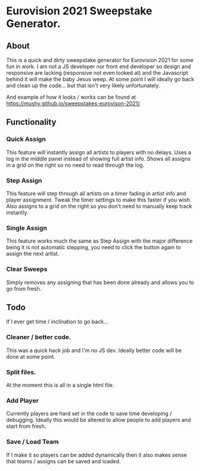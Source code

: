 # Eurovision 2021 Sweepstake Generator.

## About
This is a quick and dirty sweepstake generator for Eurovision 2021 for some fun in work. I am not a JS developer nor front end developer so design and responsive are lacking (responsive not even looked at) and the Javascript behind it will make the baby Jesus weep. At some point I will ideally go back and clean up the code... but that isn't very likely unfortunately.

And example of how it looks / works can be found at https://mushy.github.io/sweepstakes-eurovison-2021/.

## Functionality
### Quick Assign
This feature will instantly assign all artists to players with no delays. Uses a log in the middle panel instead of showing full artist info. Shows all assigns in a grid on the right so no need to read through the log.

### Step Assign
This feature will step through all artists on a timer fading in artist info and player assignment. Tweak the timer settings to make this faster if you wish. Also assigns to a grid on the right so you don't need to manually keep track instantly.

### Single Assign
This feature works much the same as Step Assign with the major difference being it is not automatic stepping, you need to click the button again to assign the next artist.

### Clear Sweeps
Simply removes any assigning that has been done already and allows you to go from fresh.

## Todo
If I ever get time / inclination to go back...

### Cleaner / better code.
This was a quick hack job and I'm no JS dev. Ideally better code will be done at some point.

### Split files.
At the moment this is all in a single html file.

### Add Player
Currently players are hard set in the code to save time developing / debugging. Ideally this would be altered to allow people to add players and start from fresh.

### Save / Load Team
If I make it so players can be added dynamically then it also makes sense that teams / assigns can be saved and loaded.
